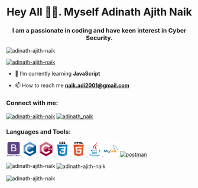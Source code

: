 <h1 align="center">Hey All 👋👋. Myself Adinath Ajith Naik</h1>
<h3 align="center">I am a passionate in coding and have keen interest in Cyber Security.</h3>

<p align="left"> <img src="https://komarev.com/ghpvc/?username=adinath-ajith-naik&label=Profile%20views&color=0e75b6&style=flat" alt="adinath-ajith-naik" /> </p>

<p align="left"> <a href="https://github.com/ryo-ma/github-profile-trophy"><img src="https://github-profile-trophy.vercel.app/?username=adinath-ajith-naik" alt="adinath-ajith-naik" /></a> </p>

- 🌱 I’m currently learning **JavaScript**

- 📫 How to reach me **naik.adi2001@gmail.com**

<h3 align="left">Connect with me:</h3>
<p align="left">
<a href="https://linkedin.com/in/adinath-ajith-naik" target="blank"><img align="center" src="https://raw.githubusercontent.com/rahuldkjain/github-profile-readme-generator/master/src/images/icons/Social/linked-in-alt.svg" alt="adinath-ajith-naik" height="30" width="40" /></a>
<a href="https://instagram.com/adinath_naik" target="blank"><img align="center" src="https://raw.githubusercontent.com/rahuldkjain/github-profile-readme-generator/master/src/images/icons/Social/instagram.svg" alt="adinath_naik" height="30" width="40" /></a>
</p>

<h3 align="left">Languages and Tools:</h3>
<p align="left"> <a href="https://getbootstrap.com" target="_blank"> <img src="https://raw.githubusercontent.com/devicons/devicon/master/icons/bootstrap/bootstrap-plain-wordmark.svg" alt="bootstrap" width="40" height="40"/> </a> <a href="https://www.cprogramming.com/" target="_blank"> <img src="https://raw.githubusercontent.com/devicons/devicon/master/icons/c/c-original.svg" alt="c" width="40" height="40"/> </a> <a href="https://www.w3schools.com/cpp/" target="_blank"> <img src="https://raw.githubusercontent.com/devicons/devicon/master/icons/cplusplus/cplusplus-original.svg" alt="cplusplus" width="40" height="40"/> </a> <a href="https://www.w3schools.com/css/" target="_blank"> <img src="https://raw.githubusercontent.com/devicons/devicon/master/icons/css3/css3-original-wordmark.svg" alt="css3" width="40" height="40"/> </a> <a href="https://www.w3.org/html/" target="_blank"> <img src="https://raw.githubusercontent.com/devicons/devicon/master/icons/html5/html5-original-wordmark.svg" alt="html5" width="40" height="40"/> </a> <a href="https://www.java.com" target="_blank"> <img src="https://raw.githubusercontent.com/devicons/devicon/master/icons/java/java-original.svg" alt="java" width="40" height="40"/> </a> <a href="https://www.mysql.com/" target="_blank"> <img src="https://raw.githubusercontent.com/devicons/devicon/master/icons/mysql/mysql-original-wordmark.svg" alt="mysql" width="40" height="40"/> </a> <a href="https://postman.com" target="_blank"> <img src="https://www.vectorlogo.zone/logos/getpostman/getpostman-icon.svg" alt="postman" width="40" height="40"/> </a> </p>

<p><img align="left" src="https://github-readme-stats.vercel.app/api/top-langs?username=adinath-ajith-naik&show_icons=true&locale=en&layout=compact" alt="adinath-ajith-naik" /></p>

<p>&nbsp;<img align="center" src="https://github-readme-stats.vercel.app/api?username=adinath-ajith-naik&show_icons=true&locale=en" alt="adinath-ajith-naik" /></p>

<p><img align="center" src="https://github-readme-streak-stats.herokuapp.com/?user=adinath-ajith-naik&" alt="adinath-ajith-naik" /></p>
